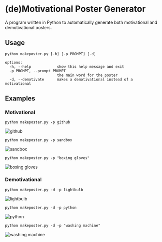 # (de)Motivational Poster Generator
A program written in Python to automatically generate both motivational and demotivational posters.

## Usage
```
python makeposter.py [-h] [-p PROMPT] [-d]

options:
  -h, --help            show this help message and exit
  -p PROMPT, --prompt PROMPT
                        the main word for the poster
  -d, --demotivate      makes a demotivational instead of a motivational
```
## Examples

### Motivational
`python makeposter.py -p github`

![github](https://github.com/DPS2004/motivationalposters/assets/10176105/161a4d8a-3d4b-4d0e-93bc-096c6c929fe7)

`python makeposter.py -p sandbox`

![sandbox](https://github.com/DPS2004/motivationalposters/assets/10176105/37fca100-3620-4ca2-96b4-4845b29e38e3)

`python makeposter.py -p "boxing gloves"`

![boxing gloves](https://github.com/DPS2004/motivationalposters/assets/10176105/98da107f-d0ed-45ad-a418-8890d5133b69)
### Demotivational
`python makeposter.py -d -p lightbulb`

![lightbulb](https://github.com/DPS2004/motivationalposters/assets/10176105/4c155520-1727-437a-8406-02040be01a49)

`python makeposter.py -d -p python`

![python](https://github.com/DPS2004/motivationalposters/assets/10176105/ab060d8d-17f6-4fd7-8444-3190cfd6923e)

`python makeposter.py -d -p "washing machine"`

![washing machine](https://github.com/DPS2004/motivationalposters/assets/10176105/8261beab-f772-40d3-b909-e64ad97d2562)
